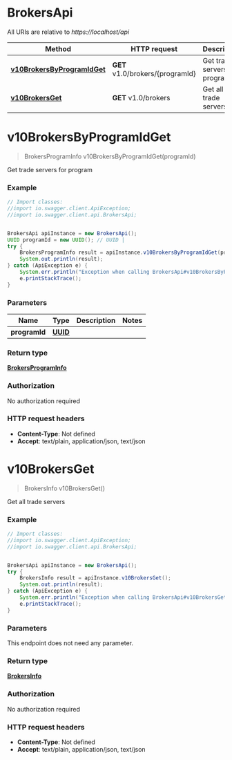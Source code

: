 # BrokersApi

All URIs are relative to *https://localhost/api*

Method | HTTP request | Description
------------- | ------------- | -------------
[**v10BrokersByProgramIdGet**](BrokersApi.md#v10BrokersByProgramIdGet) | **GET** v1.0/brokers/{programId} | Get trade servers for program
[**v10BrokersGet**](BrokersApi.md#v10BrokersGet) | **GET** v1.0/brokers | Get all trade servers


<a name="v10BrokersByProgramIdGet"></a>
# **v10BrokersByProgramIdGet**
> BrokersProgramInfo v10BrokersByProgramIdGet(programId)

Get trade servers for program

### Example
```java
// Import classes:
//import io.swagger.client.ApiException;
//import io.swagger.client.api.BrokersApi;


BrokersApi apiInstance = new BrokersApi();
UUID programId = new UUID(); // UUID | 
try {
    BrokersProgramInfo result = apiInstance.v10BrokersByProgramIdGet(programId);
    System.out.println(result);
} catch (ApiException e) {
    System.err.println("Exception when calling BrokersApi#v10BrokersByProgramIdGet");
    e.printStackTrace();
}
```

### Parameters

Name | Type | Description  | Notes
------------- | ------------- | ------------- | -------------
 **programId** | [**UUID**](.md)|  |

### Return type

[**BrokersProgramInfo**](BrokersProgramInfo.md)

### Authorization

No authorization required

### HTTP request headers

 - **Content-Type**: Not defined
 - **Accept**: text/plain, application/json, text/json

<a name="v10BrokersGet"></a>
# **v10BrokersGet**
> BrokersInfo v10BrokersGet()

Get all trade servers

### Example
```java
// Import classes:
//import io.swagger.client.ApiException;
//import io.swagger.client.api.BrokersApi;


BrokersApi apiInstance = new BrokersApi();
try {
    BrokersInfo result = apiInstance.v10BrokersGet();
    System.out.println(result);
} catch (ApiException e) {
    System.err.println("Exception when calling BrokersApi#v10BrokersGet");
    e.printStackTrace();
}
```

### Parameters
This endpoint does not need any parameter.

### Return type

[**BrokersInfo**](BrokersInfo.md)

### Authorization

No authorization required

### HTTP request headers

 - **Content-Type**: Not defined
 - **Accept**: text/plain, application/json, text/json

